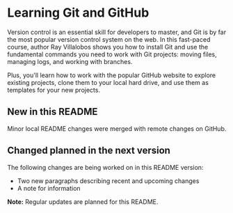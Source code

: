 # Learning Git and GitHub

Version control is an essential skill for developers to master, and Git is by far the most popular version control system on the web. In this fast-paced course, author Ray Villalobos shows you how to install Git and use the fundamental commands you need to work with Git projects: moving files, managing logs, and working with branches.

Plus, you'll learn how to work with the popular GitHub website to explore existing projects, clone them to your local hard drive, and use them as templates for your new projects.

## New in this README

Minor local README changes were merged with remote changes on GitHub.

## Changed planned in the next version

The following changes are being worked on in this README version:
* Two new paragraphs describing recent and upcoming changes
* A note for information

**Note:** Regular updates are planned for this README.
